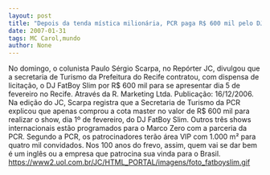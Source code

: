 ```yaml
---
layout: post
title: "Depois da tenda mística milionária, PCR paga R$ 600 mil pelo DJ mais caro do mundo"
date: 2007-01-31
tags: MC Carol,mundo
author: None
---
```



No domingo, o colunista Paulo Sérgio Scarpa, no Repórter JC, divulgou que a secretaria de Turismo da Prefeitura do Recife contratou, com dispensa de licitação, o DJ FatBoy Slim por R$ 600 mil para se apresentar dia 5 de fevereiro no Recife. Através da R. Marketing Ltda. Publicação: 16/12/2006.
Na edição do JC, Scarpa registra que a Secretaria de Turismo da PCR explicou que apenas comprou a cota master no valor de R$ 600 mil para realizar o show, dia 1º de fevereiro, do DJ FatBoy Slim. 
Outros três shows internacionais estão programados para o Marco Zero com a parceria da PCR. 
Segundo a PCR, os patrocinadores terão área VIP com 1.000 m² para quatro mil convidados.
Nos 100 anos do frevo, assim, quem vai se dar bem é um inglês ou a empresa que patrocina sua vinda para o Brasil.
https://www2.uol.com.br/JC/HTML_PORTAL/imagens/foto_fatboyslim.gif 